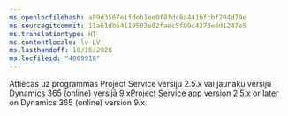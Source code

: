 ```yaml
---
ms.openlocfilehash: a89d3567e1fdeb1ee0f8fdc8a441bfcbf204d79e
ms.sourcegitcommit: 11a61db54119503e82faec5f99c4273e8d1247e5
ms.translationtype: HT
ms.contentlocale: lv-LV
ms.lasthandoff: 10/16/2020
ms.locfileid: "4069916"
---
```

<span data-ttu-id="d3342-101">Attiecas uz programmas Project Service versiju 2.5.x vai jaunāku versiju Dynamics 365 (online) versijā 9.x</span><span class="sxs-lookup"><span data-stu-id="d3342-101">Project Service app version 2.5.x or later on Dynamics 365 (online) version 9.x</span></span>
